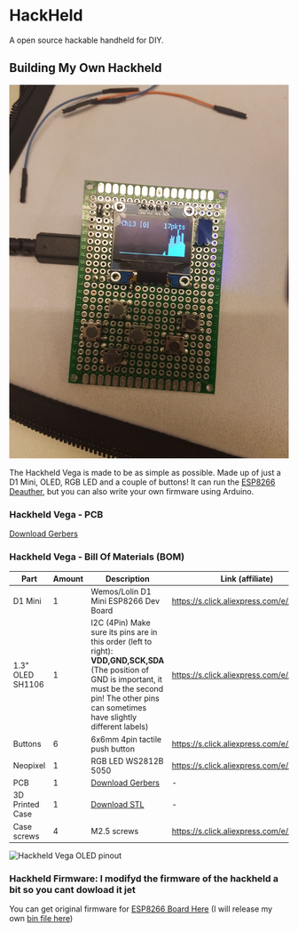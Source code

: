 # HackHeld

A open source hackable handheld for DIY.

## Building My Own Hackheld

![My Own Hackheld](https://raw.githubusercontent.com/TimoRams/Hackheld/main/Hackheld_Vega_Images/20210906_100947.jpg)

The Hackheld Vega is made to be as simple as possible. Made up of just a D1 Mini, OLED, RGB LED and a couple of buttons! 
It can run the [ESP8266 Deauther](github.com/spacehuhntech/esp8266_deauther), but you can also write your own firmware using Arduino. 

### Hackheld Vega - PCB

[Download Gerbers](https://github.com/SpacehuhnTech/Hackheld/blob/main/Hackheld_Vega_PCB/Hackheld_Vega_gerbers.zip)

### Hackheld Vega - Bill Of Materials (BOM)

| Part | Amount | Description | Link (affiliate) |
| ---- | ------ | ----------- | ---------------- |
| D1 Mini | 1 | Wemos/Lolin D1 Mini ESP8266 Dev Board | https://s.click.aliexpress.com/e/_99hh4H |
| 1.3" OLED SH1106 | 1 | I2C (4Pin) Make sure its pins are in this order (left to right): **VDD,GND,SCK,SDA** (The position of GND is important, it must be the second pin! The other pins can sometimes have slightly different labels) | https://s.click.aliexpress.com/e/_9gf1BF |
| Buttons | 6 | 6x6mm 4pin tactile push button | https://s.click.aliexpress.com/e/_9IwWtj |
| Neopixel | 1 | RGB LED WS2812B 5050 | https://s.click.aliexpress.com/e/_9fRrPj |
| PCB | 1 | [Download Gerbers](https://github.com/SpacehuhnTech/Hackheld/blob/main/Hackheld_Vega_PCB/Hackheld_Vega_gerbers.zip) | - |
| 3D Printed Case | 1 | [Download STL](https://github.com/SpacehuhnTech/Hackheld/blob/main/Hackheld_Vega_Case/Hackheld_Vega_Case.stl) | - |
| Case screws | 4 | M2.5 screws | https://s.click.aliexpress.com/e/_9QSLrc |

![Hackheld Vega OLED pinout](https://raw.githubusercontent.com/SpacehuhnTech/Hackheld/main/Hackheld_Vega_Images/hackheld_vega_oled_note.jpg)


### Hackheld Firmware: I modifyd the firmware of the hackheld a bit so you cant dowload it jet

You can get original firmware for [ESP8266 Board Here](https://github.com/spacehuhntech/esp8266_deauther) (I will release my own [bin file here]())
